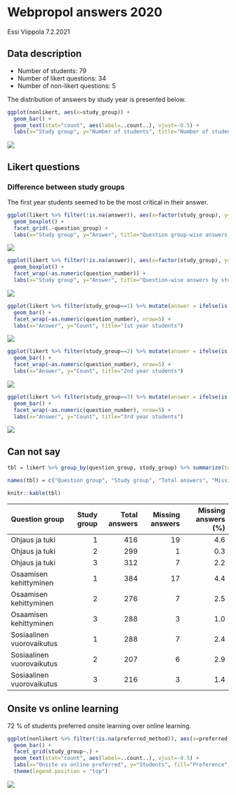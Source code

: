 Webpropol answers 2020
================
Essi Viippola
7.2.2021

## Data description

  - Number of students: 79
  - Number of likert questions: 34
  - Number of non-likert questions: 5

The distribution of answers by study year is presented below.

``` r
ggplot(nonlikert, aes(x=study_group)) + 
  geom_bar() +
  geom_text(stat="count", aes(label=..count..), vjust=-0.5) +
  labs(x="Study group", y="Number of students", title="Number of students by study year")
```

![](webpropol-answers_files/figure-gfm/unnamed-chunk-2-1.png)<!-- -->

## Likert questions

### Difference between study groups

The first year students seemed to be the most critical in their answer.

``` r
ggplot(likert %>% filter(!is.na(answer)), aes(x=factor(study_group), y=answer)) + 
  geom_boxplot() + 
  facet_grid(.~question_group) +
  labs(x="Study group", y="Answer", title="Question group-wise answers by study group")
```

![](webpropol-answers_files/figure-gfm/unnamed-chunk-3-1.png)<!-- -->

``` r
ggplot(likert %>% filter(!is.na(answer)), aes(x=factor(study_group), y=answer)) + 
  geom_boxplot() + 
  facet_wrap(~as.numeric(question_number)) +
  labs(x="Study group", y="Answer", title="Question-wise answers by study group")
```

![](webpropol-answers_files/figure-gfm/unnamed-chunk-4-1.png)<!-- -->

``` r
ggplot(likert %>% filter(study_group==1) %>% mutate(answer = ifelse(is.na(answer), "EOS", answer)), aes(x=answer)) + 
  geom_bar() + 
  facet_wrap(~as.numeric(question_number), nrow=5) +
  labs(x="Answer", y="Count", title="1st year students")
```

![](webpropol-answers_files/figure-gfm/unnamed-chunk-5-1.png)<!-- -->

``` r
ggplot(likert %>% filter(study_group==2) %>% mutate(answer = ifelse(is.na(answer), "EOS", answer)), aes(x=answer)) + 
  geom_bar() + 
  facet_wrap(~as.numeric(question_number), nrow=5) +
  labs(x="Answer", y="Count", title="2nd year students")
```

![](webpropol-answers_files/figure-gfm/unnamed-chunk-6-1.png)<!-- -->

``` r
ggplot(likert %>% filter(study_group==3) %>% mutate(answer = ifelse(is.na(answer), "EOS", answer)), aes(x=answer)) + 
  geom_bar() + 
  facet_wrap(~as.numeric(question_number), nrow=5) +
  labs(x="Answer", y="Count", title="3rd year students")
```

![](webpropol-answers_files/figure-gfm/unnamed-chunk-7-1.png)<!-- -->

## Can not say

``` r
tbl = likert %>% group_by(question_group, study_group) %>% summarize(total_answers = n(), missing_answers = sum(is.na(answer)), missing_pct = round(missing_answers / total_answers * 100, 1))

names(tbl) = c("Question group", "Study group", "Total answers", "Missing answers", "Missing answers (%)")

knitr::kable(tbl)
```

| Question group            | Study group | Total answers | Missing answers | Missing answers (%) |
| :------------------------ | ----------: | ------------: | --------------: | ------------------: |
| Ohjaus ja tuki            |           1 |           416 |              19 |                 4.6 |
| Ohjaus ja tuki            |           2 |           299 |               1 |                 0.3 |
| Ohjaus ja tuki            |           3 |           312 |               7 |                 2.2 |
| Osaamisen kehittyminen    |           1 |           384 |              17 |                 4.4 |
| Osaamisen kehittyminen    |           2 |           276 |               7 |                 2.5 |
| Osaamisen kehittyminen    |           3 |           288 |               3 |                 1.0 |
| Sosiaalinen vuorovaikutus |           1 |           288 |               7 |                 2.4 |
| Sosiaalinen vuorovaikutus |           2 |           207 |               6 |                 2.9 |
| Sosiaalinen vuorovaikutus |           3 |           216 |               3 |                 1.4 |

## Onsite vs online learning

72 % of students preferred onsite learning over online learning.

``` r
ggplot(nonlikert %>% filter(!is.na(preferred_method)), aes(x=preferred_method, fill=ifelse(preferred_method <= 3, "onsite preferred", "online preferred"))) + 
  geom_bar() + 
  facet_grid(study_group~.) +
  geom_text(stat="count", aes(label=..count..), vjust=-0.5) +
  labs(x="Onsite vs online preferred", y="Students", fill="Preference", title="Students' onsite vs online preference by study group") +
  theme(legend.position = "top")
```

![](webpropol-answers_files/figure-gfm/unnamed-chunk-9-1.png)<!-- -->
